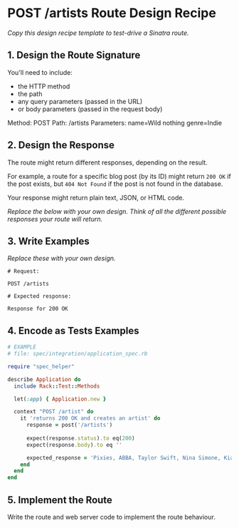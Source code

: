# POST /artists Route Design Recipe

_Copy this design recipe template to test-drive a Sinatra route._

## 1. Design the Route Signature

You'll need to include:
  * the HTTP method
  * the path
  * any query parameters (passed in the URL)
  * or body parameters (passed in the request body)

Method: POST
Path: /artists
Parameters:
  name=Wild nothing
  genre=Indie

## 2. Design the Response

The route might return different responses, depending on the result.

For example, a route for a specific blog post (by its ID) might return `200 OK` if the post exists, but `404 Not Found` if the post is not found in the database.

Your response might return plain text, JSON, or HTML code. 

_Replace the below with your own design. Think of all the different possible responses your route will return._


## 3. Write Examples

_Replace these with your own design._

```
# Request:

POST /artists

# Expected response:

Response for 200 OK

```

## 4. Encode as Tests Examples

```ruby
# EXAMPLE
# file: spec/integration/application_spec.rb

require "spec_helper"

describe Application do
  include Rack::Test::Methods

  let(:app) { Application.new }

  context "POST /artist" do
    it 'returns 200 OK and creates an artist' do
      response = post('/artists')
      
      expect(response.status).to eq(200)
      expect(response.body).to eq ''

      expected_response = 'Pixies, ABBA, Taylor Swift, Nina Simone, Kiasmos, Wild nothing'
    end
  end
end
```

## 5. Implement the Route

Write the route and web server code to implement the route behaviour.
